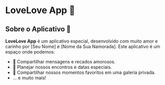 # LoveLove App 💖

## Sobre o Aplicativo 📱

**LoveLove App** é um aplicativo especial, desenvolvido com muito amor e carinho por [Seu Nome] e [Nome da Sua Namorada]. Este aplicativo é um espaço onde podemos:

- 💌 Compartilhar mensagens e recados amorosos.
- 📅 Planejar nossos encontros e datas especiais.
- 📸 Compartilhar nossos momentos favoritos em uma galeria privada.
- ... e muito mais!
